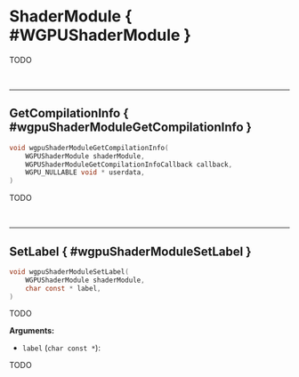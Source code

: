 

# ShaderModule { #WGPUShaderModule }


TODO




<br/><!-- poor man's styling, just for the demo before we use a non default theme -->
***

## GetCompilationInfo { #wgpuShaderModuleGetCompilationInfo }

```C
void wgpuShaderModuleGetCompilationInfo(
	WGPUShaderModule shaderModule,
	WGPUShaderModuleGetCompilationInfoCallback callback,
	WGPU_NULLABLE void * userdata,
)
```


TODO







<br/><!-- poor man's styling, just for the demo before we use a non default theme -->
***

## SetLabel { #wgpuShaderModuleSetLabel }

```C
void wgpuShaderModuleSetLabel(
	WGPUShaderModule shaderModule,
	char const * label,
)
```


TODO




**Arguments:**


 - `label` (`char const *`):


TODO






